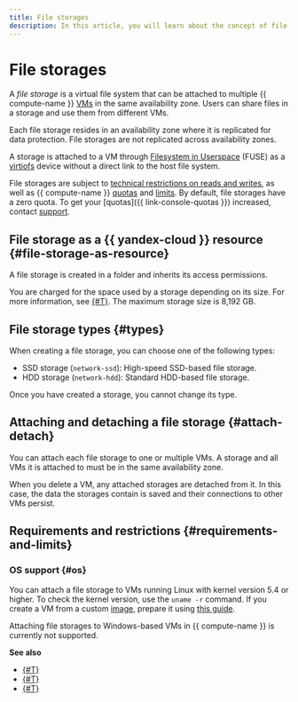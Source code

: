 ```yaml
---
title: File storages
description: In this article, you will learn about the concept of file storages, their types, as well as related requirements and limitations.
---
```


# File storages


A _file storage_ is a virtual file system that can be attached to multiple {{ compute-name }} [VMs](vm.md) in the same availability zone. Users can share files in a storage and use them from different VMs.

Each file storage resides in an availability zone where it is replicated for data protection. File storages are not replicated across availability zones.

A storage is attached to a VM through [Filesystem in Userspace](https://en.wikipedia.org/wiki/Filesystem_in_Userspace) (FUSE) as a [virtiofs](https://www.kernel.org/doc/html/latest/filesystems/virtiofs.html) device without a direct link to the host file system.

File storages are subject to [technical restrictions on reads and writes](storage-read-write.md), as well as {{ compute-name }} [quotas](limits.md#compute-quotas) and [limits](limits.md#compute-limits-disks). By default, file storages have a zero quota. To get your [quotas]({{ link-console-quotas }}) increased, contact [support](../../support/overview.md).

## File storage as a {{ yandex-cloud }} resource {#file-storage-as-resource}

A file storage is created in a folder and inherits its access permissions.

You are charged for the space used by a storage depending on its size. For more information, see [{#T}](../pricing.md). The maximum storage size is 8,192 GB.

## File storage types {#types}

When creating a file storage, you can choose one of the following types:
* SSD storage (`network-ssd`): High-speed SSD-based file storage.
* HDD storage (`network-hdd`): Standard HDD-based file storage.

Once you have created a storage, you cannot change its type.

## Attaching and detaching a file storage {#attach-detach}

You can attach each file storage to one or multiple VMs. A storage and all VMs it is attached to must be in the same availability zone.

When you delete a VM, any attached storages are detached from it. In this case, the data the storages contain is saved and their connections to other VMs persist.

## Requirements and restrictions {#requirements-and-limits}

### OS support {#os}

You can attach a file storage to VMs running Linux with kernel version 5.4 or higher. To check the kernel version, use the `uname -r` command. If you create a VM from a custom [image](image.md), prepare it using [this guide](../operations/image-create/custom-image.md).

Attaching file storages to Windows-based VMs in {{ compute-name }} is currently not supported.

**See also**

* [{#T}](../operations/filesystem/create.md)
* [{#T}](../operations/filesystem/attach-to-vm.md)
* [{#T}](../operations/filesystem/detach-from-vm.md)
